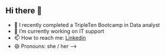 ## Hi there 👋

<!--
**claris-89/claris-89** is a ✨ _special_ ✨ repository because its `README.md` (this file) appears on your GitHub profile.-->
- 🌱 I recently completed a TripleTen Bootcamp in Data analyst
- 🔭 I’m currently working on IT support
- 📫 How to reach me: [Linkedin](https://www.linkedin.com/in/clara-isabel-arredondo/)
- 😄 Pronouns: she / her
-->
